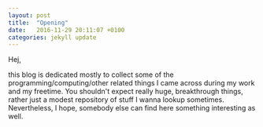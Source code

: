 ```yaml
---
layout: post
title:  "Opening"
date:   2016-11-29 20:11:07 +0100
categories: jekyll update
---
```


Hej,

this blog is dedicated mostly to collect some of the programming/computing/other related things I came across during my work and my freetime. You shouldn't expect really huge, breakthrough things, rather just a modest repository of stuff I wanna lookup sometimes. Nevertheless, I hope, somebody else can find here something interesting as well.

